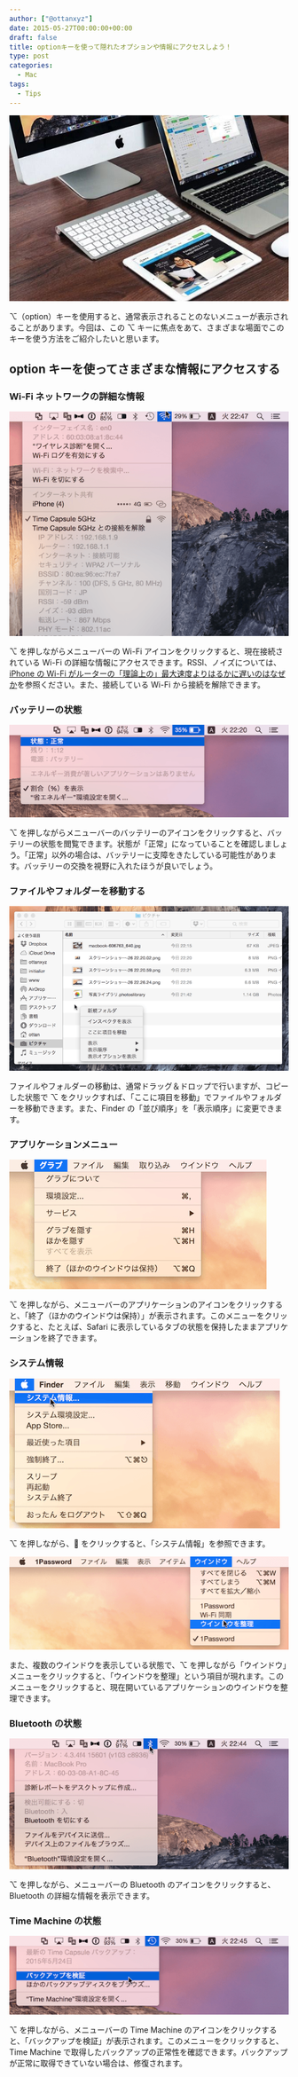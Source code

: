 ```yaml
---
author: ["@ottanxyz"]
date: 2015-05-27T00:00:00+00:00
draft: false
title: optionキーを使って隠れたオプションや情報にアクセスしよう！
type: post
categories:
  - Mac
tags:
  - Tips
---
```


![](150526-55647c19e6cd0.jpg)

⌥（option）キーを使用すると、通常表示されることのないメニューが表示されることがあります。今回は、この ⌥ キーに焦点をあて、さまざまな場面でこのキーを使う方法をご紹介したいと思います。

## option キーを使ってさまざまな情報にアクセスする

### Wi-Fi ネットワークの詳細な情報

![](150526-55647c1b70a44.png)

⌥ を押しながらメニューバーの Wi-Fi アイコンをクリックすると、現在接続されている Wi-Fi の詳細な情報にアクセスできます。RSSI、ノイズについては、[iPhone の Wi-Fi がルーターの「理論上の」最大速度よりはるかに遅いのはなぜか](/posts/2014/09/iphone-wifi-tips-279/)を参照ください。また、接続している Wi-Fi から接続を解除できます。

### バッテリーの状態

![](150526-55647c1e69531.png)

⌥ を押しながらメニューバーのバッテリーのアイコンをクリックすると、バッテリーの状態を閲覧できます。状態が「正常」になっていることを確認しましょう。「正常」以外の場合は、バッテリーに支障をきたしている可能性があります。バッテリーの交換を視野に入れたほうが良いでしょう。

### ファイルやフォルダーを移動する

![](150526-55647c2150acc.png)

ファイルやフォルダーの移動は、通常ドラッグ＆ドロップで行いますが、コピーした状態で ⌥ をクリックすれば、「ここに項目を移動」でファイルやフォルダーを移動できます。また、Finder の「並び順序」を「表示順序」に変更できます。

### アプリケーションメニュー

![](150526-55647c26ecf1d.png)

⌥ を押しながら、メニューバーのアプリケーションのアイコンをクリックすると、「終了（ほかのウインドウは保持）」が表示されます。このメニューをクリックすると、たとえば、Safari に表示しているタブの状態を保持したままアプリケーションを終了できます。

### システム情報

![](150526-55647c2bc3f16.png)

⌥ を押しながら、 をクリックすると、「システム情報」を参照できます。

![](150526-55647c294d0a1.png)

また、複数のウインドウを表示している状態で、⌥ を押しながら「ウインドウ」メニューをクリックすると、「ウインドウを整理」という項目が現れます。このメニューをクリックすると、現在開いているアプリケーションのウインドウを整理できます。

### Bluetooth の状態

![](150526-55647c2e66ef5.png)

⌥ を押しながら、メニューバーの Bluetooth のアイコンをクリックすると、Bluetooth の詳細な情報を表示できます。

### Time Machine の状態

![](150526-55647c318b519.png)

⌥ を押しながら、メニューバーの Time Machine のアイコンをクリックすると、「バックアップを検証」が表示されます。このメニューをクリックすると、Time Machine で取得したバックアップの正常性を確認できます。バックアップが正常に取得できていない場合は、修復されます。
